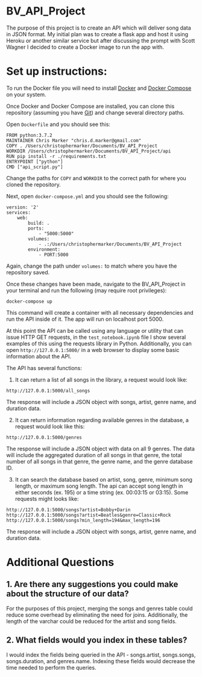 # BV_API_Project
The purpose of this project is to create an API which will deliver song data in JSON format. My initial plan was to create a flask app and host it using Heroku or another similar service but after discussing the prompt with Scott Wagner I decided to create a Docker image to run the app with.

# Set up instructions:
To run the Docker file you will need to install [Docker](https://docs.docker.com/install/) and [Docker Compose](https://docs.docker.com/compose/install/) on your system.

Once Docker and Docker Compose are installed, you can clone this repository (assuming you have [Git](https://git-scm.com/book/en/v2/Getting-Started-Installing-Git)) and change several directory paths.

Open ```Dockerfile``` and you should see this:

```
FROM python:3.7.2
MAINTAINER Chris Marker "chris.d.marker@gmail.com"
COPY . /Users/christophermarker/Documents/BV_API_Project
WORKDIR /Users/christophermarker/Documents/BV_API_Project/api
RUN pip install -r ./requirements.txt
ENTRYPOINT ["python"]
CMD ["api_script.py"]
```
Change the paths for ```COPY``` and ```WORKDIR``` to the correct path for where you cloned the repository.

Next, open ```docker-compose.yml``` and you should see the following:

```
version: '2'
services:
    web:
        build: .
        ports:
            - "5000:5000"
        volumes:
            - .:/Users/christophermarker/Documents/BV_API_Project
        environment:
            - PORT:5000
```

Again, change the path under ```volumes:``` to match where you have the repository saved.

Once these changes have been made, navigate to the BV_API_Project in your terminal and run  the following (may require root privileges):

```
docker-compose up
```

This command will create a  container with all necessary dependencies and run the API inside of it. The app will run on localhost port 5000.

At this point the API can be called using any language or utility that can issue HTTP GET requests, in the ```test_notebook.ipynb``` file I show several examples of this using the requests library in Python.  Additionally, you can open ```http://127.0.0.1:5000/``` in a web browser to display some basic information about the API.

The API has several functions:
1. It can return a list of all songs in the library, a request would look like:
```
http://127.0.0.1:5000/all_songs
```
The response will include a JSON object with songs, artist, genre name, and duration data.

2. It can return information regarding available genres in the database, a request would look like this:
```
http://127.0.0.1:5000/genres
```
The response will include a JSON object with data on all 9 genres. The data will include the aggregated duration of all songs in that genre, the total number of all songs in that genre, the genre name, and the genre database ID.

3. It can search the database based on artist, song, genre, minimum song length, or maximum song length. The api can accept song length in either seconds (ex. 195) or a time string (ex. 00:03:15 or 03:15). Some requests might looks like:
```
http://127.0.0.1:5000/songs?artist=Bobby+Darin
http://127.0.0.1:5000/songs?artist=Beatles&genre=Classic+Rock
http://127.0.0.1:5000/songs?min_length=194&max_length=196
```
The response will include a JSON object with songs, artist, genre name, and duration data.

# Additional Questions
## 1. Are there any suggestions you could make about the structure of our data?
For the purposes of this project, merging the songs and genres table could reduce some overhead by eliminating the need for joins. Additionally, the length of the varchar could be reduced for the artist and song fields.
## 2. What fields would you index in these tables?
I would index the fields being queried in the API - songs.artist, songs.songs, songs.duration, and genres.name. Indexing these fields would decrease the time needed to perform the queries.



